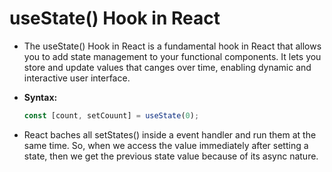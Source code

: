 # useState() Hook in React

- The useState() Hook in React is a fundamental hook in React that allows you to add state management to your functional components. It lets you store and update values that canges over time, enabling dynamic and interactive user interface.

* **Syntax:**
    ```javascript
    const [count, setCouunt] = useState(0);
    ```

* React baches all setStates() inside a event handler and run them at the same time. So, when we access the value immediately after setting a state, then we get the previous state value because of its async nature.
